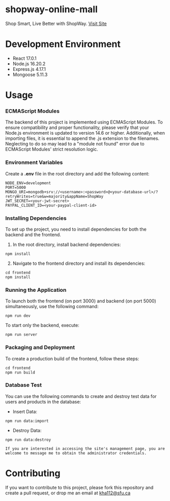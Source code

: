 # shopway-online-mall
Shop Smart, Live Better with ShopWay. [Visit Site](https://shopway-4c77d3b0a927.herokuapp.com/)

# Development Environment
- React 17.0.1
- Node.js 16.20.2
- Express.js 4.17.1
- Mongoose 5.11.3

# Usage
### ECMAScript Modules
The backend of this project is implemented using ECMAScript Modules. To ensure compatibility and proper functionality, please verify that your Node.js environment is updated to version 14.6 or higher. Additionally, when importing files, it is essential to append the .js extension to the filenames. Neglecting to do so may lead to a "module not found" error due to ECMAScript Modules' strict resolution logic.

### Environment Variables
Create a **.env** file in the root directory and add the following content:
```
NODE_ENV=development
PORT=5000
MONGO_URI=mongodb+srv://<username>:<password>@<your-database-url>/?retryWrites=true&w=majority&appName=ShopWay
JWT_SECRET=<your-jwt-secret>
PAYPAL_CLIENT_ID=<your-paypal-client-id>
```

### Installing Dependencies
To set up the project, you need to install dependencies for both the backend and the frontend.

1. In the root directory, install backend dependencies:
```
npm install
```

2. Navigate to the frontend directory and install its dependencies:
```
cd frontend
npm install
```

### Running the Application
To launch both the frontend (on port 3000) and backend (on port 5000) simultaneously, use the following command:
```
npm run dev
```
To start only the backend, execute:
```
npm run server
```

### Packaging and Deployment
To create a production build of the frontend, follow these steps:
```
cd frontend
npm run build
```

### Database Test
You can use the following commands to create and destroy test data for users and products in the database:
- Insert Data:
```
npm run data:import
```
- Destroy Data:
```
npm run data:destroy
```
`If you are interested in accessing the site's management page, you are welcome to message me to obtain the administrator credentials.`

# Contributing
If you want to contribute to this project, please fork this repository and create a pull request, or drop me an email at kha112@sfu.ca
